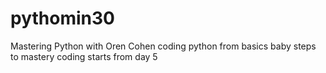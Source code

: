 # pythomin30
Mastering Python with Oren Cohen
coding python from basics baby steps to mastery
coding starts from day 5
